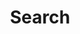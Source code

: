 ---
title: "Search"
slug: "search"
layout: "search"
outputs:
    - html
    - json
# menu:
#     main:
#         weight: 3
#         params: 
#             icon: search
---